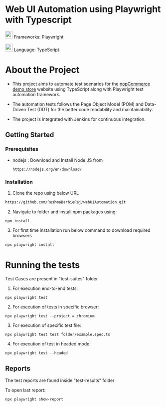 # Web UI Automation using Playwright with Typescript

<img height="24" width="24" src="https://playwright.dev/img/playwright-logo.svg" />   Frameworks: Playwright

<img height="24" width="24" src="https://cdn-icons-png.flaticon.com/512/5968/5968381.png" />   Language: TypeScript  


# About the Project

- This project aims to automate test scenarios for the [nopCommerce demo store](https://demo.nopcommerce.com/)
website using TypeScript along with Playwright test automation framework.

- The automation tests follows the Page Object Model (POM) and Data-Driven Test
(DDT) for the better code readability and maintainability.

- The project is integrated with Jenkins for continuous integration.

## Getting Started

### Prerequisites

- nodejs : Download and Install Node JS from
  ```sh
  https://nodejs.org/en/download/
  ```
  
### Installation

1. Clone the repo using below URL

```sh
https://github.com/ReshmaBarbieRaj/webUIAutomation.git
```

2. Navigate to folder and install npm packages using:

```sh
npm install
```
3. For first time installation run below command to download required browsers

```sh
npx playwright install
```

# Running the tests

Test Cases are present in "test-suites" folder

1. For execution end-to-end tests:

```JS
npx playwright test
```

2. For execution of tests in specific browser:

```JS
npx playwright test --project = chromium
```

3. For execution of specific test file:

```JS
npx playwright test test folder/example.spec.ts
```

4. For execution of test in headed mode:

```JS
npx playwright test --headed
```

## Reports

The test reports are found inside "test-results" folder

To open last report:

```JS
npx playwright show-report
```



